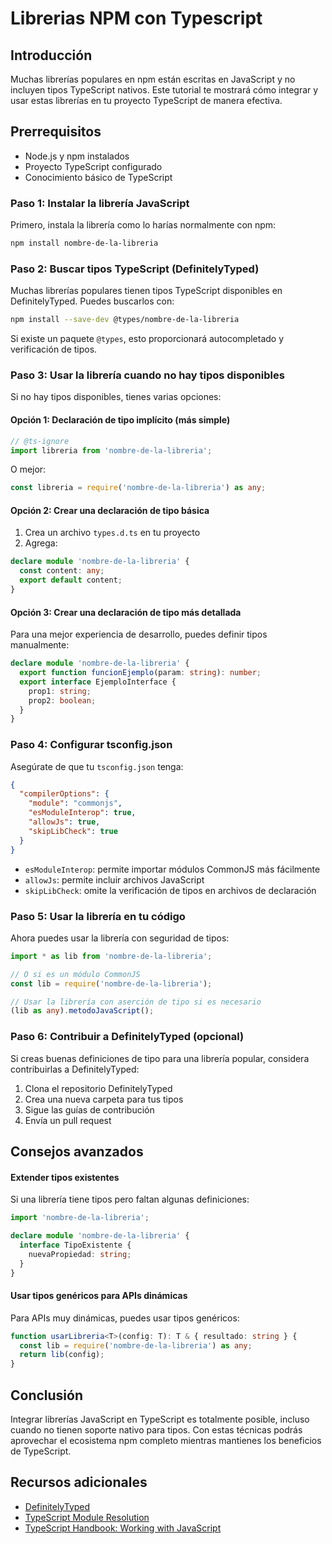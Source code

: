 # Librerias NPM con  Typescript

## Introducción

Muchas librerías populares en npm están escritas en JavaScript y no incluyen tipos TypeScript nativos. Este tutorial te mostrará cómo integrar y usar estas librerías en tu proyecto TypeScript de manera efectiva.

## Prerrequisitos

* Node.js y npm instalados
* Proyecto TypeScript configurado
* Conocimiento básico de TypeScript

### Paso 1: Instalar la librería JavaScript

Primero, instala la librería como lo harías normalmente con npm:

```bash
npm install nombre-de-la-libreria
```

### Paso 2: Buscar tipos TypeScript (DefinitelyTyped)

Muchas librerías populares tienen tipos TypeScript disponibles en DefinitelyTyped. Puedes buscarlos con:

```bash
npm install --save-dev @types/nombre-de-la-libreria
```

Si existe un paquete `@types`, esto proporcionará autocompletado y verificación de tipos.

### Paso 3: Usar la librería cuando no hay tipos disponibles

Si no hay tipos disponibles, tienes varias opciones:

#### Opción 1: Declaración de tipo implícito (más simple)

```typescript
// @ts-ignore
import libreria from 'nombre-de-la-libreria';
```

O mejor:

```typescript
const libreria = require('nombre-de-la-libreria') as any;
```

#### Opción 2: Crear una declaración de tipo básica

1. Crea un archivo `types.d.ts` en tu proyecto
2. Agrega:

```typescript
declare module 'nombre-de-la-libreria' {
  const content: any;
  export default content;
}
```

#### Opción 3: Crear una declaración de tipo más detallada

Para una mejor experiencia de desarrollo, puedes definir tipos manualmente:

```typescript
declare module 'nombre-de-la-libreria' {
  export function funcionEjemplo(param: string): number;
  export interface EjemploInterface {
    prop1: string;
    prop2: boolean;
  }
}
```

### Paso 4: Configurar tsconfig.json

Asegúrate de que tu `tsconfig.json` tenga:

```json
{
  "compilerOptions": {
    "module": "commonjs",
    "esModuleInterop": true,
    "allowJs": true,
    "skipLibCheck": true
  }
}
```

* `esModuleInterop`: permite importar módulos CommonJS más fácilmente
* `allowJs`: permite incluir archivos JavaScript
* `skipLibCheck`: omite la verificación de tipos en archivos de declaración

### Paso 5: Usar la librería en tu código

Ahora puedes usar la librería con seguridad de tipos:

```typescript
import * as lib from 'nombre-de-la-libreria';

// O si es un módulo CommonJS
const lib = require('nombre-de-la-libreria');

// Usar la librería con aserción de tipo si es necesario
(lib as any).metodoJavaScript();
```

### Paso 6: Contribuir a DefinitelyTyped (opcional)

Si creas buenas definiciones de tipo para una librería popular, considera contribuirlas a DefinitelyTyped:

1. Clona el repositorio DefinitelyTyped
2. Crea una nueva carpeta para tus tipos
3. Sigue las guías de contribución
4. Envía un pull request

## Consejos avanzados

#### Extender tipos existentes

Si una librería tiene tipos pero faltan algunas definiciones:

```typescript
import 'nombre-de-la-libreria';

declare module 'nombre-de-la-libreria' {
  interface TipoExistente {
    nuevaPropiedad: string;
  }
}
```

#### Usar tipos genéricos para APIs dinámicas

Para APIs muy dinámicas, puedes usar tipos genéricos:

```typescript
function usarLibreria<T>(config: T): T & { resultado: string } {
  const lib = require('nombre-de-la-libreria') as any;
  return lib(config);
}
```

## Conclusión

Integrar librerías JavaScript en TypeScript es totalmente posible, incluso cuando no tienen soporte nativo para tipos. Con estas técnicas podrás aprovechar el ecosistema npm completo mientras mantienes los beneficios de TypeScript.

## Recursos adicionales

* [DefinitelyTyped](https://github.com/DefinitelyTyped/DefinitelyTyped)
* [TypeScript Module Resolution](https://www.typescriptlang.org/docs/handbook/module-resolution.html)
* [TypeScript Handbook: Working with JavaScript](https://www.typescriptlang.org/docs/handbook/declaration-files/introduction.html)
